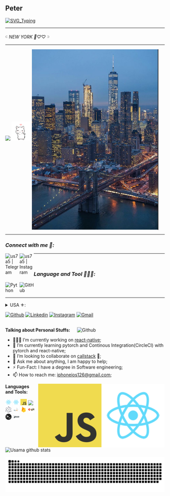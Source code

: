  ## Peter 

[![SVG_Typing](https://readme-typing-svg.herokuapp.com/?lines=Hello%2C+I+am+Peter+as+Rohithaditya;Noob+Developer+%E2%9D%A4%EF%B8%8F;Pero+in+telegram+bot;Love+python+coding;Freelancer)](https://github.com/Bottom-T)

---
𓍹 _NEW YORK 🧸♡_♡ 𓍻

---
<a href="https://hits.seeyoufarm.com"><img src="https://hits.seeyoufarm.com/api/count/incr/badge.svg?url=https%3A%2F%2Fgithub.com%2FANL0KE%2Fhit-counter&count_bg=%23C592CB&title_bg=%23171717&icon=&icon_color=%23AE8BB2&title=Profile+views&edge_flat=false"/></a>  <img src = "https://raw.githubusercontent.com/Bottom-T/Bottom-T//master/kimo-Gif/danslove.gif" width = "60px" /> 
<img align="center" src="https://raw.githubusercontent.com/Bottom-T/Bottom-T//master/kimo-Pics/386b3d57df9f613c89ff1c0d6e003676.jpg" width = "400px" />

---

### _Connect with me 📱:_

[<img align="left" alt="us7a5 | Telegram" width="45px" src="https://img.icons8.com/nolan/120/telegram-app.png" />][telegram] 
[<img align="left" alt="us7a5 | Instagram" width="45px" src="https://img.icons8.com/nolan/100/instagram-new.png" />][instagram]


---
<br />

### _Language and Tool 👨🏻‍💻:_

<img align="left" alt="Python" width="45px" src="https://img.icons8.com/nolan/96/python.png" />
<img align="left" alt="GitHub" width="45px" src="https://img.icons8.com/nolan/120/github.png" />

<br />
<br />

---


<details>
  <summary> USA ⚜️:</summary>
  <img align="center" src="http://github-readme-streak-stats.herokuapp.com?user=Bottom-T&theme=material-palenight" alt="Bottom-T" /></p>
  <img align="center" src="https://github-readme-stats.vercel.app/api?username=Bottom-T&show_icons=true&theme=material-palenight&locale=en" alt="Bottom-T" /></p>
</details>

[telegram]: https://t.me/us7a5
[instagram]: https://instagram.com/iiiiam.mina



[![Github](https://img.shields.io/badge/-Github-000?style=flat&logo=Github&logoColor=white)](https://github.com/Bottom-T/)
[![Linkedin](https://img.shields.io/badge/-LinkedIn-blue?style=flat&logo=Linkedin&logoColor=white)](https://www.linkedin.com/mwlite/in/new-york-mi-bb7b23221)
[![Instagram](https://img.shields.io/badge/-Instagram-c13584?style=flat&labelColor=c13584&logo=instagram&logoColor=white)](https://www.instagram.com/iiiiam_mina/)
[![Gmail](https://img.shields.io/badge/-Gmail-c14438?style=flat&logo=Gmail&logoColor=white)](iphoneios126@gmail.com)
<br />
<br />

  <img width="55%" align="right" alt="Github" src="https://raw.githubusercontent.com/onimur/.github/master/.resources/git-header.svg" />
  
  
**Talking about Personal Stuffs:**


- 👨🏽‍💻 I’m currently working on [react-native](https://github.com/facebook/react-native);
- 🌱 I’m currently learning pytorch and Continous Integration(CircleCI) with pytorch and react-native; 
- 👯 I’m looking to collaborate on [callstack](https://github.com/callstack) 🤝;
- 💬 Ask me about anything, I am happy to help;
- ⚡️ Fun-Fact: I have a degree in Software engineering;
- 📫 How to reach me: iphoneios126@gmail.com;



<img height="200" align="right" src="https://raw.githubusercontent.com/github/explore/80688e429a7d4ef2fca1e82350fe8e3517d3494d/topics/react-native/react-native.png">
<img height="200" align="right"  src="https://raw.githubusercontent.com/github/explore/59009b1589a883459c0ae19044e3e7e3ec0c4e0a/topics/javascript/javascript.png">

**Languages and Tools:**  

<code><img height="20" src="https://raw.githubusercontent.com/github/explore/80688e429a7d4ef2fca1e82350fe8e3517d3494d/topics/react-native/react-native.png"></code>
<code><img height="20" src="https://raw.githubusercontent.com/github/explore/80688e429a7d4ef2fca1e82350fe8e3517d3494d/topics/react/react.png"></code>
<code><img height="20" src="https://raw.githubusercontent.com/github/explore/59009b1589a883459c0ae19044e3e7e3ec0c4e0a/topics/javascript/javascript.png"></code>
<code><img height="20" src="https://avatars1.githubusercontent.com/ml/7?s=400&v=4"></code>
<code><img height="20" src="https://raw.githubusercontent.com/github/explore/80688e429a7d4ef2fca1e82350fe8e3517d3494d/topics/electron/electron.png"></code>
<code><img height="20" src="https://raw.githubusercontent.com/github/explore/80688e429a7d4ef2fca1e82350fe8e3517d3494d/topics/mysql/mysql.png"></code>
<code><img height="20" src="https://raw.githubusercontent.com/github/explore/80688e429a7d4ef2fca1e82350fe8e3517d3494d/topics/firebase/firebase.png"></code>
<code><img height="20" src="https://raw.githubusercontent.com/github/explore/80688e429a7d4ef2fca1e82350fe8e3517d3494d/topics/git/git.png"></code>
<code><img height="20" src="https://raw.githubusercontent.com/github/explore/80688e429a7d4ef2fca1e82350fe8e3517d3494d/topics/terminal/terminal.png"></code>
<code><img height="20" src="https://raw.githubusercontent.com/github/explore/80688e429a7d4ef2fca1e82350fe8e3517d3494d/topics/bash/bash.png"></code>

![Usama github stats](https://github-readme-stats.vercel.app/api?username=Bottom-T&show_icons=true&hide_border=true)

![](https://github.com/Platane/snk/raw/output/github-contribution-grid-snake.svg)



